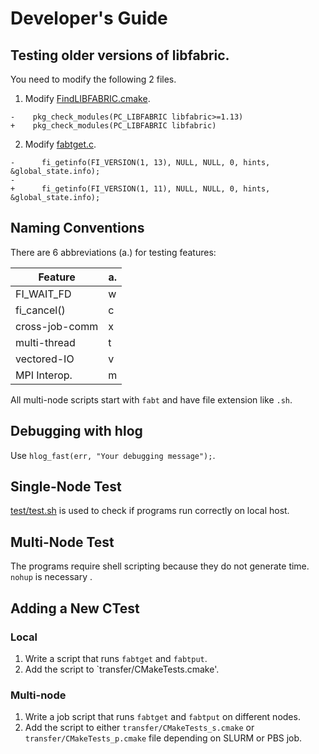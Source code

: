 # Developer's Guide

## Testing older versions of libfabric.

You need to modify the following 2 files.

1. Modify [FindLIBFABRIC.cmake](../cmake/FindLIBFABRIC.cmake).

```
-    pkg_check_modules(PC_LIBFABRIC libfabric>=1.13)
+    pkg_check_modules(PC_LIBFABRIC libfabric)
```

2. Modify [fabtget.c](../transfer/fabtget.c).
```
-      fi_getinfo(FI_VERSION(1, 13), NULL, NULL, 0, hints, &global_state.info);
-
+      fi_getinfo(FI_VERSION(1, 11), NULL, NULL, 0, hints, &global_state.info);
```


## Naming Conventions

There are 6 abbreviations (a.) for testing features:

| Feature        | a. |
|----------------|----|
| FI_WAIT_FD     | w  |
| fi_cancel()    | c  |
| cross-job-comm | x  |
| multi-thread   | t  |
| vectored-IO    | v  |
| MPI Interop.   | m  |

All multi-node scripts start with `fabt` and have file extension like `.sh`.

## Debugging with hlog

Use `hlog_fast(err, "Your debugging message");`.

## Single-Node Test

[test/test.sh](../test/test.sh) is used to check if programs run correctly
on local host.

## Multi-Node Test

  The programs require shell scripting because they do not generate time.
  `nohup` is necessary .
  
## Adding a New CTest

### Local
1. Write a script that runs `fabtget` and `fabtput`.
2. Add the script to `transfer/CMakeTests.cmake'.

### Multi-node
1. Write a job script that runs `fabtget` and `fabtput` on different nodes.
2. Add the script to either `transfer/CMakeTests_s.cmake` or
  `transfer/CMakeTests_p.cmake` file depending on SLURM or PBS job.
  
